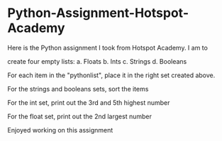 # Python-Assignment-Hotspot-Academy

Here is the Python assignment I took from Hotspot Academy.
I am to 

create four empty lists: a. Floats b. Ints c. Strings d. Booleans

For each item in the "pythonlist", place it in the right set created above.

For the strings and booleans sets, sort the items

For the int set, print out the 3rd and 5th highest number

For the float set, print out the 2nd largest number

Enjoyed working on this assignment 
